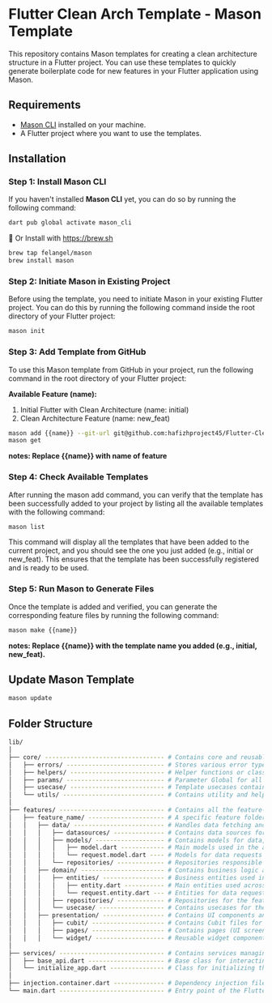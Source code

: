 # Flutter Clean Arch Template - Mason Template

This repository contains Mason templates for creating a clean architecture structure in a Flutter project. You can use these templates to quickly generate boilerplate code for new features in your Flutter application using Mason.

## Requirements

- [Mason CLI](https://mason.dev/docs/cli) installed on your machine.
- A Flutter project where you want to use the templates.

## Installation

### Step 1: Install Mason CLI

If you haven't installed **Mason CLI** yet, you can do so by running the following command:

```bash
dart pub global activate mason_cli
```

🍺 Or Install with <https://brew.sh>

```bash
brew tap felangel/mason
brew install mason
```

### Step 2: Initiate Mason in Existing Project

Before using the template, you need to initiate Mason in your existing Flutter project. You can do this by running the following command inside the root directory of your Flutter project:

```bash
mason init
```

### Step 3: Add Template from GitHub

To use this Mason template from GitHub in your project, run the following command in the root directory of your Flutter project:

**Available Feature (name):**

1. Initial Flutter with Clean Architecture (name: initial)
2. Clean Architecture Feature (name: new_feat)

```bash
mason add {{name}} --git-url git@github.com:hafizhproject45/Flutter-Clean-Arch-Template.git --git-path bricks/{{name}} --git-ref main
mason get
```

**notes: Replace {{name}} with name of feature**

### Step 4: Check Available Templates

After running the mason add command, you can verify that the template has been successfully added to your project by listing all the available templates with the following command:

```bash
mason list
```

This command will display all the templates that have been added to the current project, and you should see the one you just added (e.g., initial or new_feat). This ensures that the template has been successfully registered and is ready to be used.

### Step 5: Run Mason to Generate Files

Once the template is added and verified, you can generate the corresponding feature files by running the following command:

```bash
mason make {{name}}
```

**notes: Replace {{name}} with the template name you added (e.g., initial, new_feat).**

## Update Mason Template

```bash
mason update
```

## Folder Structure

```bash
lib/
│
├── core/ --------------------------------- # Contains core and reusable components used throughout the application
│   ├── errors/ --------------------------- # Stores various error types or exceptions used within the application
│   ├── helpers/ -------------------------- # Helper functions or classes that are frequently used across the application
│   ├── params/ --------------------------- # Parameter Global for all method
│   ├── usecase/ -------------------------- # Template usecases containing the business logic
│   └── utils/ ---------------------------- # Contains utility and helper functions needed throughout the app
│
├── features/ ----------------------------- # Contains all the feature-related code and logic
│   ├── feature_name/ --------------------- # A specific feature folder (replace 'feature_name' with actual feature name)
│   │   ├── data/ ------------------------- # Handles data fetching and processing for this feature
│   │   │   ├── datasources/ -------------- # Contains data sources for the feature (e.g., API, Database, etc.)
│   │   │   ├── models/ ------------------- # Contains models for data, including request models and data models
│   │   │   │   ├── model.dart ------------ # Main models used in the application for the feature
│   │   │   │   └── request.model.dart ---- # Models for data requests like API requests for this feature
│   │   │   └── repositories/ ------------- # Repositories responsible for connecting data layer with the domain layer
│   │   ├── domain/ ----------------------- # Contains business logic and entities for this feature
│   │   │   ├── entities/ ----------------- # Business entities used in this feature
│   │   │   │   ├── entity.dart ----------- # Main entities used across the feature
│   │   │   │   └── request.entity.dart --- # Entities for data requests like API requests for this feature
│   │   │   ├── repositories/ ------------- # Repositories for the feature to manage data access and manipulation
│   │   │   └── usecase/ ------------------ # Contains usecases for the business logic flow of the feature
│   │   ├── presentation/ ----------------- # Contains UI components and state management for this feature
│   │   │   ├── cubit/ -------------------- # Contains Cubit files for state management (BLoC pattern)
│   │   │   ├── pages/ -------------------- # Contains pages (UI screens) of the feature
│   │   │   └── widget/ ------------------- # Reusable widget components used across multiple pages of the feature
│
├── services/ ----------------------------- # Contains services managing interactions with APIs and app initialization
│   ├── base_api.dart --------------------- # Base class for interacting with APIs
│   └── initialize_app.dart --------------- # Class for initializing the application (e.g., initial configuration)
│
├── injection.container.dart -------------- # Dependency injection file, connects all dependencies in the application
└── main.dart ----------------------------- # Entry point of the Flutter application
```
